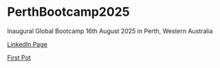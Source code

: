 # PerthBootcamp2025
Inaugural Global Bootcamp 16th August 2025 in Perth, Western Australia

[LinkedIn Page](https://www.linkedin.com/company/global-security-bootcamp/)

[First Pot](https://www.linkedin.com/feed/update/urn:li:activity:7357978996736774144)


